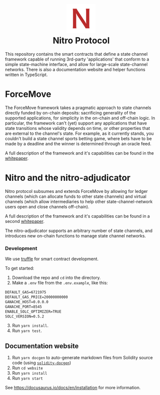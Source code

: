 <h1 align="center">
<div><img src="website/static/img/favicon.ico"> </div>
Nitro Protocol
</h1>
This repository contains the smart contracts that define a state channel framework capable of running 3rd-party
'applications' that conform to a simple state-machine interface, and allow for large-scale state-channel networks. There is also a documentation website and helper functions written in TypeScript.

# ForceMove

The ForceMove framework takes a pragmatic approach to state channels directly funded by on-chain deposits: sacrificing generality of the supported applications,
for simplicity in the on-chain and off-chain logic. In particular, the framework can't (yet) support
any applications that have state transitions whose validity depends on time, or other properties
that are external to the channel's state. For example, as it currently stands, you couldn't build
a state channel sports betting game, where bets have to be made by a deadline and the winner
is determined through an oracle feed.

A full description of the framework and it's capabilities can be found in the [whitepaper](https://magmo.com/force-move-games.pdf).

# Nitro and the nitro-adjudicator

Nitro protocol subsumes and extends ForceMove by allowing for ledger channels (which can allocate funds to other state channels) and virtual channels (which allow intermediaries to help other state-channel-network users open and close channels off-chain).

A full description of the framework and it's capabilities can be found in a second [whitepaper](https://eprint.iacr.org/2019/219).

The nitro-adjudicator supports an arbitrary number of state channels, and introduces new on-chain functions to manage state channel networks.

### Development

We use [truffle](http://truffleframework.com/) for smart contract development.

To get started:

1. Download the repo and `cd` into the directory.
2. Make a `.env` file from the `.env.example`, like this:

```
DEFAULT_GAS=6721975
DEFAULT_GAS_PRICE=20000000000
GANACHE_HOST=0.0.0.0
GANACHE_PORT=8545
ENABLE_SOLC_OPTIMIZER=TRUE
SOLC_VERSION=0.5.2
```

3. Run `yarn install`.
4. Run `yarn test`.

## Documentation website

1. Run `yarn docgen` to auto-generate markdown files from Solidity source code (using [`solidity-docgen`](https://github.com/OpenZeppelin/solidity-docgen))
2. Run `cd website`
3. Run `yarn install`
4. Run `yarn start`

See https://docusaurus.io/docs/en/installation for more information.
